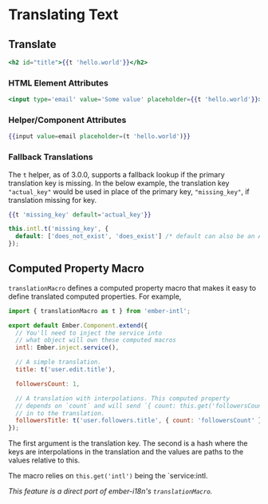 
Translating Text
==============================================================================

## Translate

```hbs
<h2 id="title">{{t 'hello.world'}}</h2>
```

### HTML Element Attributes

```hbs
<input type='email' value='Some value' placeholder={{t 'hello.world'}}>
```

### Helper/Component Attributes

```hbs
{{input value=email placeholder=(t 'hello.world')}}
```

### Fallback Translations

The `t` helper, as of 3.0.0, supports a fallback lookup if the primary translation key is missing.  In the below example, the translation key `"actual_key"` would be used in place of the primary key, `"missing_key"`, if translation missing for key.

```hbs
{{t 'missing_key' default='actual_key'}}
```

```js
this.intl.t('missing_key', {
  default: ['does_not_exist', 'does_exist'] /* default can also be an Array */
});
```
## Computed Property Macro

`translationMacro` defines a computed property macro that makes it easy to
define translated computed properties. For example,

```js
import { translationMacro as t } from 'ember-intl';

export default Ember.Component.extend({
  // You'll need to inject the service into
  // what object will own these computed macros
  intl: Ember.inject.service(),

  // A simple translation.
  title: t('user.edit.title'),

  followersCount: 1,

  // A translation with interpolations. This computed property
  // depends on `count` and will send `{ count: this.get('followersCount') }`
  // in to the translation.
  followersTitle: t('user.followers.title', { count: 'followersCount' })
});
```

The first argument is the translation key. The second is a hash where the keys
are interpolations in the translation and the values are paths to the values
relative to this.

The macro relies on `this.get('intl')` being the `service:intl.

_This feature is a direct port of ember-i18n's `translationMacro`._
